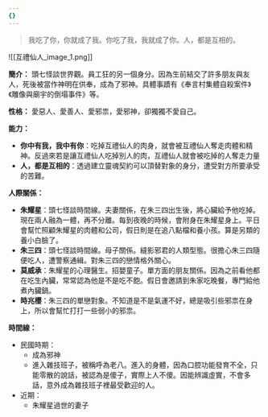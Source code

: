 ```yaml
---
{}
---
```

>  我吃了你，你就成了我。你吃了我，我就成了你。人，都是互相的。

![[互禮仙人_image_1.png]]

**簡介：** 頭七怪談世界觀。員工狂的另一個身分。因為生前結交了許多朋友與友人，死後被當作神明在供奉，成為了邪神。具體事蹟有《奉言村集體自殺案件》《雕像與廟宇的倒塌事件》等。

**性格：** 愛惡人、愛善人、愛邪祟，愛邪神，卻獨獨不愛自己。

**能力：**
- **你中有我，我中有你**：吃掉互禮仙人的肉身，就會被互禮仙人奪走肉體和精神。反過來若是讓互禮仙人吃掉別人的肉，互禮仙人就會被吃掉的人奪走力量
- **人，都是互相的**：透過建立靈魂契約可以頂替對象的身分，遭受對方所要承受的苦難。

**人際關係：**

- **朱耀星**：頭七怪談時間線。夫妻關係，在朱三四出生後，將心臟給予他吃掉。現在兩人融為一體，再不分離。每到夜晚的時候，會附身在朱耀星身上。平日會幫忙照顧朱耀星的肉體和公司，假日則是在追八點檔和養小孩。算是另類的養小白臉了。
- **朱三四**：頭七怪談時間線。母子關係。縫影邪君的人類型態。很擔心朱三四隨便吃人，遭警察通緝。對朱三四的戀情格外關心。
- **莫威承**：朱耀星的心理醫生。招嬰童子。單方面的朋友關係。因為之前看他都在吃生內臟，常常認為他是不是吃不飽。假日會邀請到朱家吃晚餐，專門給他煮內臟鍋。
- **時兆櫻**：朱三四的單戀對象。不知道是不是氣運不好，總是吸引些邪祟在身上，所以會幫忙打打一些弱小的邪祟。

**時間線：**
- 民國時期：
	- 成為邪神
	- 進入雜技班子，被稱呼為老八。進入的身體，因為口腔功能發育不全，只能零散的說話，被認為是傻子，實際上人不傻。因能辨識虛實，不會多話，意外成為雜技班子裡最受歡迎的人。
- 近期：
	- 朱耀星過世的妻子
